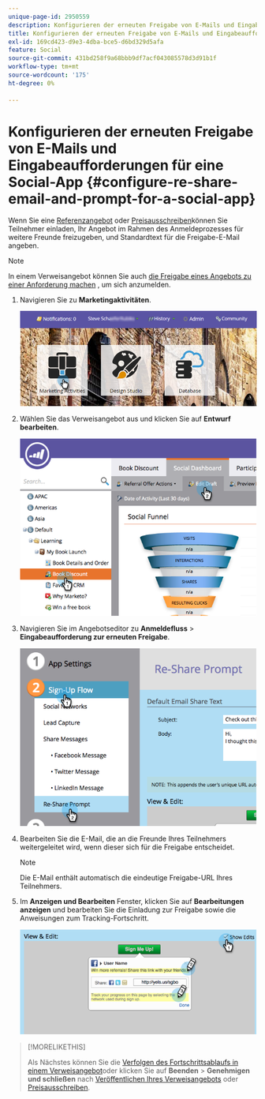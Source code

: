 ```yaml
---
unique-page-id: 2950559
description: Konfigurieren der erneuten Freigabe von E-Mails und Eingabeaufforderungen für eine Social-App - Marketo-Dokumente - Produktdokumentation
title: Konfigurieren der erneuten Freigabe von E-Mails und Eingabeaufforderungen für eine Social-App
exl-id: 169cd423-d9e3-4dba-bce5-d6bd329d5afa
feature: Social
source-git-commit: 431bd258f9a68bbb9df7acf043085578d3d91b1f
workflow-type: tm+mt
source-wordcount: '175'
ht-degree: 0%

---
```


# Konfigurieren der erneuten Freigabe von E-Mails und Eingabeaufforderungen für eine Social-App {#configure-re-share-email-and-prompt-for-a-social-app}

Wenn Sie eine [Referenzangebot](/help/marketo/product-docs/demand-generation/social/referral-offers/create-a-referral-offer.md) oder [Preisausschreiben](/help/marketo/product-docs/demand-generation/social/sweepstakes/create-sweepstakes.md)können Sie Teilnehmer einladen, Ihr Angebot im Rahmen des Anmeldeprozesses für weitere Freunde freizugeben, und Standardtext für die Freigabe-E-Mail angeben.

>[!NOTE]
>
>In einem Verweisangebot können Sie auch [die Freigabe eines Angebots zu einer Anforderung machen](/help/marketo/product-docs/demand-generation/social/social-functions/set-social-share-requirement.md) , um sich anzumelden.

1. Navigieren Sie zu **Marketingaktivitäten**.

   ![](assets/login-marketing-activities-3.png)

1. Wählen Sie das Verweisangebot aus und klicken Sie auf **Entwurf bearbeiten**.

   ![](assets/image2014-9-22-11-3a6-3a56.png)

1. Navigieren Sie im Angebotseditor zu **Anmeldefluss** > **Eingabeaufforderung zur erneuten Freigabe**.

   ![](assets/image2014-9-22-11-3a7-3a9.png)

1. Bearbeiten Sie die E-Mail, die an die Freunde Ihres Teilnehmers weitergeleitet wird, wenn dieser sich für die Freigabe entscheidet.

   >[!NOTE]
   >
   >Die E-Mail enthält automatisch die eindeutige Freigabe-URL Ihres Teilnehmers.

1. Im **Anzeigen und Bearbeiten** Fenster, klicken Sie auf **Bearbeitungen anzeigen** und bearbeiten Sie die Einladung zur Freigabe sowie die Anweisungen zum Tracking-Fortschritt.

   ![](assets/image2014-9-22-11-3a7-3a49.png)

>[!MORELIKETHIS]
>
>Als Nächstes können Sie die [Verfolgen des Fortschrittsablaufs in einem Verweisangebot](configure-track-progress-flow-for-a-referral-offer.md)oder klicken Sie auf **Beenden** > **Genehmigen und schließen** nach [Veröffentlichen Ihres Verweisangebots](/help/marketo/product-docs/demand-generation/social/referral-offers/publish-a-referral-offer.md) oder [Preisausschreiben](/help/marketo/product-docs/demand-generation/social/sweepstakes/create-sweepstakes.md).
